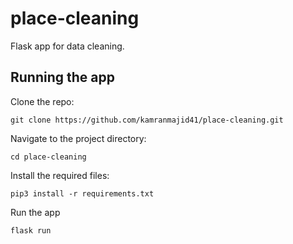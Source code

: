 # place-cleaning

Flask app for data cleaning. 

## Running the app

Clone the repo: 
```
git clone https://github.com/kamranmajid41/place-cleaning.git
```

Navigate to the project directory: 
```
cd place-cleaning
```

Install the required files: 
```
pip3 install -r requirements.txt
```

Run the app 
``` 
flask run 
```






